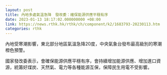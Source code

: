 ```yaml
---
layout: post
title: 內地多處氣溫急降　發改委：確保能源供應平穩有序
date: 2023-01-13 18:17:02.000000000 +08:00
link: https://news.rthk.hk/rthk/ch/component/k2/1683793-20230113.htm
categories: rthk
---
```


內地受寒潮影響，東北部分地區氣溫急降20度，中央氣象台發布最高級別的寒潮橙色預警。

國家發改委表示，會確保能源供應平穩有序，會持續增加能源供應、增加進口資源，統籌好煤炭、天然氣、電力等各種能源互保，保障民生用電不受影響。
